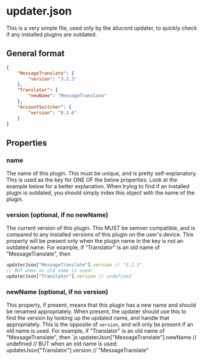 # updater.json

This is a very simple file, used only by the aliucord updater, to quickly check if any installed plugins are outdated.

## General format
```json
{
    "MessageTranslate": {
        "version": "3.2.3"
    },
    "Translator": {
        "newName": "MessageTranslate"
    },
    "AccountSwitcher": {
        "version": "0.3.6"
    }
}
```

## Properties

### name

The name of this plugin. This must be unique, and is pretty self-explanatory. This is used as the key for ONE OF the below properties. Look at the example below for a better explanation. When trying to find if an installed plugin is outdated, you should simply index this object with the name of the plugin.

### version (optional, if no newName)

The current version of this plugin. This MUST be semver compatible, and is compared to any installed versions of this plugin on the user's device. This property will be present only when the plugin name in the key is not an outdated name. For example, if "Translator" is an old name of "MessageTranslate", then
```js
updaterJson["MessageTranslate"].version // "3.2.3"
// BUT when an old name is used:
updaterJson["Translator"].version // undefined
```

### newName (optional, if no version)

This property, if present, means that this plugin has a new name and should be renamed appropriately. When present, the updater should use this to find the version by looking up the updated name, and handle that appropriately. This is the opposite of `version`, and will only be present if an old name is used. For example, if "Translator" is an old name of "MessageTranslate", then
`js
updaterJson["MessageTranslate"].newName // undefined
// BUT when an old name is used:
updaterJson["Translator"].version // "MessageTranslate"
```
